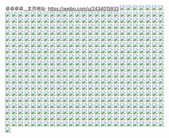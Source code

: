 卓卓卓卓__主页地址: https://weibo.com/u/2434015933 
![](https://wx4.sinaimg.cn/mw2000/911422bdly1h9glq71vgzj22223334qq.jpg) 
![](https://wx4.sinaimg.cn/mw2000/911422bdly1h9glq85zkcj21np2i17wi.jpg) 
![](https://wx4.sinaimg.cn/mw2000/911422bdly1h9glq8mb59j21kv24x1kx.jpg) 
![](https://wx4.sinaimg.cn/mw2000/911422bdly1h9glqdadp1j22c133zkjo.jpg) 
![](https://wx4.sinaimg.cn/mw2000/911422bdly1h9glq66gv8j22c0340kjn.jpg) 
![](https://wx4.sinaimg.cn/mw2000/911422bdly1h9glqenl9dj226c2y0x6q.jpg) 
![](https://wx4.sinaimg.cn/mw2000/911422bdly1h9glq9q4nij21o0280qv5.jpg) 
![](https://wx4.sinaimg.cn/mw2000/911422bdly1h9glqiggkdj21o0280u0x.jpg) 
![](https://wx4.sinaimg.cn/mw2000/911422bdly1h9glqamfcij22m63341ky.jpg) 
![](https://wx4.sinaimg.cn/mw2000/911422bdly1h8pqqihbhmj21sc2dskjl.jpg) 
![](https://wx4.sinaimg.cn/mw2000/911422bdly1h7wnf9emocj22bz340u0y.jpg) 
![](https://wx4.sinaimg.cn/mw2000/911422bdly1h7amd2110hj22c03401kz.jpg) 
![](https://wx4.sinaimg.cn/mw2000/911422bdly1h7amd369pej22c03401kz.jpg) 
![](https://wx4.sinaimg.cn/mw2000/911422bdly1h7amd0z8vgj22c0340tk0.jpg) 
![](https://wx4.sinaimg.cn/mw2000/911422bdly1h7amd3xkmoj22c0340dmn.jpg) 
![](https://wx4.sinaimg.cn/mw2000/911422bdly1h72swfaom0j21o0280qv5.jpg) 
![](https://wx4.sinaimg.cn/mw2000/911422bdly1h72swfso1zj21o0280hdt.jpg) 
![](https://wx4.sinaimg.cn/mw2000/911422bdly1h72swgdayyj21o0280aj9.jpg) 
![](https://wx4.sinaimg.cn/mw2000/911422bdly1h72swh335qj21o0280hdt.jpg) 
![](https://wx4.sinaimg.cn/mw2000/911422bdly1h72swhmy7kj21o0280kjl.jpg) 
![](https://wx4.sinaimg.cn/mw2000/911422bdly1h6ni8ei0jbj22c0340jzd.jpg) 
![](https://wx4.sinaimg.cn/mw2000/911422bdly1h6ni8lgh8jj22c033zq6e.jpg) 
![](https://wx4.sinaimg.cn/mw2000/911422bdly1h6ni8knr9nj22c030p7cc.jpg) 
![](https://wx4.sinaimg.cn/mw2000/911422bdly1h6ni8jiz75j22c0340jxi.jpg) 
![](https://wx4.sinaimg.cn/mw2000/911422bdly1h6ni8m5lmaj22c02skhdt.jpg) 
![](https://wx4.sinaimg.cn/mw2000/911422bdly1h6ni8n5svwj22c02t24c8.jpg) 
![](https://wx4.sinaimg.cn/mw2000/911422bdly1h6ni8hw6j5j22c034048l.jpg) 
![](https://wx4.sinaimg.cn/mw2000/911422bdly1h6ni8irrfvj22c02z3x6p.jpg) 
![](https://wx4.sinaimg.cn/mw2000/911422bdly1h6ni8ozqjoj22c0340hdv.jpg) 
![](https://wx4.sinaimg.cn/mw2000/911422bdly1h44ffdapd6j22c0340x6p.jpg) 
![](https://wx4.sinaimg.cn/mw2000/911422bdly1h3lpxcga60j21o0280e81.jpg) 
![](https://wx4.sinaimg.cn/mw2000/911422bdly1h3lpxbeownj22c03404qq.jpg) 
![](https://wx4.sinaimg.cn/mw2000/911422bdgy1h3azyzqp6lj20n006n0u4.jpg) 
![](https://wx4.sinaimg.cn/mw2000/911422bdly1h1vhzc3dq3j22c0351e81.jpg) 
![](https://wx4.sinaimg.cn/mw2000/911422bdly1h1vhzcr9izj22c035khdt.jpg) 
![](https://wx4.sinaimg.cn/mw2000/911422bdly1h1vhzdrauaj21o0280npd.jpg) 
![](https://wx4.sinaimg.cn/mw2000/911422bdly1h1vhzbi1uaj21o028uhdt.jpg) 
![](https://wx4.sinaimg.cn/mw2000/911422bdly1h0dck6dtxdj21o0280qv5.jpg) 
![](https://wx4.sinaimg.cn/mw2000/911422bdly1h0dcolt3c7j21o0280x3q.jpg) 
![](https://wx4.sinaimg.cn/mw2000/911422bdly1h0dcsjgmf8j21o02807wh.jpg) 
![](https://wx4.sinaimg.cn/mw2000/911422bdly1h0dcslvo9ej21o0280hdt.jpg) 
![](https://wx4.sinaimg.cn/mw2000/911422bdly1h0dcsi1ht2j21o0280x6p.jpg) 
![](https://wx4.sinaimg.cn/mw2000/911422bdly1h0dcsn378rj21o02804qp.jpg) 
![](https://wx4.sinaimg.cn/mw2000/911422bdly1gzx49igg2nj22c02c0b2a.jpg) 
![](https://wx4.sinaimg.cn/mw2000/911422bdly1gzx49k9bjaj21o0280qv5.jpg) 
![](https://wx4.sinaimg.cn/mw2000/911422bdly1gzx49hp3u3j21o0280u0x.jpg) 
![](https://wx4.sinaimg.cn/mw2000/911422bdly1gzx49jj4bqj21o0280u0x.jpg) 
![](https://wx4.sinaimg.cn/mw2000/911422bdly1gzx49laumoj234034a1l0.jpg) 
![](https://wx4.sinaimg.cn/mw2000/911422bdly1gzx49m4injj21o0280b29.jpg) 
![](https://wx4.sinaimg.cn/mw2000/911422bdly1gy5iee9ku0j22c0340e83.jpg) 
![](https://wx4.sinaimg.cn/mw2000/911422bdly1gy5iecg5yvj22c0340e81.jpg) 
![](https://wx4.sinaimg.cn/mw2000/911422bdly1gy5ieewu2aj21o0280hdt.jpg) 
![](https://wx4.sinaimg.cn/mw2000/911422bdly1gy5iefww4hj22c0340hdv.jpg) 
![](https://wx4.sinaimg.cn/mw2000/911422bdly1gy5iegkdpkj21o0280hdt.jpg) 
![](https://wx4.sinaimg.cn/mw2000/911422bdly1gy5ieh9jopj22c0340hdt.jpg) 
![](https://wx4.sinaimg.cn/mw2000/911422bdly1gwijyys0xqj22c0340b2b.jpg) 
![](https://wx4.sinaimg.cn/mw2000/911422bdly1gwijyx695vj21x12dnhdt.jpg) 
![](https://wx4.sinaimg.cn/mw2000/911422bdly1gwijz749pej22c02m77wl.jpg) 
![](https://wx4.sinaimg.cn/mw2000/911422bdly1gwijz53bpoj20n010p0zh.jpg) 
![](https://wx4.sinaimg.cn/mw2000/911422bdly1gwijz2jc1kj22c0340x6q.jpg) 
![](https://wx4.sinaimg.cn/mw2000/911422bdly1gwijzdkv4lj23402c0u0y.jpg) 
![](https://wx4.sinaimg.cn/mw2000/911422bdly1gwijz08s7kj22c0340kjm.jpg) 
![](https://wx4.sinaimg.cn/mw2000/911422bdly1gwijzasv4vj22c0340qv5.jpg) 
![](https://wx4.sinaimg.cn/mw2000/911422bdly1gwijz98vusj22c03407wi.jpg) 
![](https://wx4.sinaimg.cn/mw2000/002EISJvgy1gvhlzvv22tj62c02c0e8202.jpg) 
![](https://wx4.sinaimg.cn/mw2000/002EISJvgy1gvhm044fcej63402c0b2b02.jpg) 
![](https://wx4.sinaimg.cn/mw2000/002EISJvgy1gvhlzz7utwj62c02pqhdt02.jpg) 
![](https://wx4.sinaimg.cn/mw2000/002EISJvgy1gvhm05rnz6j62c02wrhdu02.jpg) 
![](https://wx4.sinaimg.cn/mw2000/002EISJvgy1gvhm01pq7nj63402c0qv702.jpg) 
![](https://wx4.sinaimg.cn/mw2000/002EISJvgy1gvhm088zj0j62c0340hdt02.jpg) 
![](https://wx4.sinaimg.cn/mw2000/002EISJvgy1gvhm0j97lyj63402c0hdt02.jpg) 
![](https://wx4.sinaimg.cn/mw2000/002EISJvgy1gvhm094pgxj62c02c0hdt02.jpg) 
![](https://wx4.sinaimg.cn/mw2000/002EISJvgy1gvhm0adhzej62c02c01kx02.jpg) 
![](https://wx4.sinaimg.cn/mw2000/002EISJvgy1gvhm0c5u2pj62c02c0b2a02.jpg) 
![](https://wx4.sinaimg.cn/mw2000/002EISJvgy1gvhlzxfv58j62c02c01ky02.jpg) 
![](https://wx4.sinaimg.cn/mw2000/002EISJvgy1gvhm0gb3jcj62c0340kjn02.jpg) 
![](https://wx4.sinaimg.cn/mw2000/002EISJvgy1gvhm0hs0puj62c02c07wi02.jpg) 
![](https://wx4.sinaimg.cn/mw2000/002EISJvgy1gvhlztux1tj63402c0kjm02.jpg) 
![](https://wx4.sinaimg.cn/mw2000/002EISJvgy1gu54gtvunfj60u00u00yk02.jpg) 
![](https://wx4.sinaimg.cn/mw2000/002EISJvgy1gu54hb8ylgj60ob0i8dle02.jpg) 
![](https://wx4.sinaimg.cn/mw2000/002EISJvgy1gu54gv93ovj62c0340b2a02.jpg) 
![](https://wx4.sinaimg.cn/mw2000/002EISJvgy1gu54gx1hgmj62c0340b2a02.jpg) 
![](https://wx4.sinaimg.cn/mw2000/002EISJvly1gtvv1zs8pgj62c02c0npd02.jpg) 
![](https://wx4.sinaimg.cn/mw2000/002EISJvly1gtvv21xwxxj62c02hmhdu02.jpg) 
![](https://wx4.sinaimg.cn/mw2000/002EISJvly1gtvv23fchnj63402c0npd02.jpg) 
![](https://wx4.sinaimg.cn/mw2000/002EISJvly1gtvv3ihvnrj61sc1sc1kx02.jpg) 
![](https://wx4.sinaimg.cn/mw2000/002EISJvly1gtvv24g0uzj61o0280b2902.jpg) 
![](https://wx4.sinaimg.cn/mw2000/002EISJvly1gtvv26mt2wj62c0340hdt02.jpg) 
![](https://wx4.sinaimg.cn/mw2000/002EISJvly1gtvv286p5cj62c0340kjm02.jpg) 
![](https://wx4.sinaimg.cn/mw2000/002EISJvly1gtvv1ykx7rj62c02c0qv502.jpg) 
![](https://wx4.sinaimg.cn/mw2000/002EISJvly1gtvv29qkx1j62c03401ky02.jpg) 
![](https://wx4.sinaimg.cn/mw2000/911422bdly1gt6f7u8pipj22c0340x6q.jpg) 
![](https://wx4.sinaimg.cn/mw2000/911422bdly1gt6f7vozixj22c0340u0z.jpg) 
![](https://wx4.sinaimg.cn/mw2000/911422bdly1gt6f7wl7h4j22801o0npd.jpg) 
![](https://wx4.sinaimg.cn/mw2000/911422bdly1gt6f7xprvvj21o02yoe81.jpg) 
![](https://wx4.sinaimg.cn/mw2000/911422bdly1gt6f7zachaj22c0340kjn.jpg) 
![](https://wx4.sinaimg.cn/mw2000/911422bdly1gt6f8335roj23402c0qv6.jpg) 
![](https://wx4.sinaimg.cn/mw2000/911422bdly1gt31xh9tpkj22c0340kjl.jpg) 
![](https://wx4.sinaimg.cn/mw2000/911422bdly1gsmlotvrmsj23402c0x6q.jpg) 
![](https://wx4.sinaimg.cn/mw2000/911422bdly1gsmloqmydcj23402c07wi.jpg) 
![](https://wx4.sinaimg.cn/mw2000/911422bdly1gsmloy957bj23402c0x6q.jpg) 
![](https://wx4.sinaimg.cn/mw2000/911422bdly1gsmlpfyck7j22c03404qr.jpg) 
![](https://wx4.sinaimg.cn/mw2000/911422bdly1gsmloznpftj22c02u1b2a.jpg) 
![](https://wx4.sinaimg.cn/mw2000/911422bdly1gsmlp48qp1j23402c0u0y.jpg) 
![](https://wx4.sinaimg.cn/mw2000/911422bdly1gsmlp8bde5j22c03407wj.jpg) 
![](https://wx4.sinaimg.cn/mw2000/911422bdly1gsmlr4oz95j23402c01l0.jpg) 
![](https://wx4.sinaimg.cn/mw2000/911422bdly1gsmlr6cfz1j21o02801ky.jpg) 
![](https://wx4.sinaimg.cn/mw2000/911422bdly1gsmlpbo74mj21o02801ky.jpg) 
![](https://wx4.sinaimg.cn/mw2000/911422bdly1gsmlpd39pcj21o0280qv5.jpg) 
![](https://wx4.sinaimg.cn/mw2000/911422bdly1gsmlp57b9uj222t2rlqv5.jpg) 
![](https://wx4.sinaimg.cn/mw2000/911422bdly1gs67ggtmr8j21o0280npd.jpg) 
![](https://wx4.sinaimg.cn/mw2000/911422bdly1gs67gdfbw8j21o0280u0x.jpg) 
![](https://wx4.sinaimg.cn/mw2000/002EISJvly1gs67gfwecbj61o0280u0x02.jpg) 
![](https://wx4.sinaimg.cn/mw2000/911422bdly1gs67lnc397j21o0280hdt.jpg) 
![](https://wx4.sinaimg.cn/mw2000/911422bdly1gs67lo8tuxj21o0280hdt.jpg) 
![](https://wx4.sinaimg.cn/mw2000/911422bdly1gqfv75igdsj21o02801l0.jpg) 
![](https://wx4.sinaimg.cn/mw2000/911422bdly1gqfv775glrj21o0280qv5.jpg) 
![](https://wx4.sinaimg.cn/mw2000/911422bdly1gqfv78sq6sj21o0280e81.jpg) 
![](https://wx4.sinaimg.cn/mw2000/911422bdly1gqfv79ibyej21o0280hdt.jpg) 
![](https://wx4.sinaimg.cn/mw2000/911422bdly1gq8oppztorj20u014046k.jpg) 
![](https://wx4.sinaimg.cn/mw2000/911422bdly1gq8opq7k5uj20u011ewlv.jpg) 
![](https://wx4.sinaimg.cn/mw2000/911422bdly1gq3feiwtt2j20n01algyk.jpg) 
![](https://wx4.sinaimg.cn/mw2000/911422bdly1gq3fej7g9tj20n00z4dni.jpg) 
![](https://wx4.sinaimg.cn/mw2000/911422bdly1gq3fejkc20j20n00yidm9.jpg) 
![](https://wx4.sinaimg.cn/mw2000/911422bdly1gq3fejsv6hj20n00yin58.jpg) 
![](https://wx4.sinaimg.cn/mw2000/911422bdly1gq3fekpxkzj22c02t1b2a.jpg) 
![](https://wx4.sinaimg.cn/mw2000/911422bdly1gq3fel6vxfj20n0149tfw.jpg) 
![](https://wx4.sinaimg.cn/mw2000/911422bdly1gq3fehsfgaj23402c07wh.jpg) 
![](https://wx4.sinaimg.cn/mw2000/911422bdly1gq3femf895j22c02qe4qr.jpg) 
![](https://wx4.sinaimg.cn/mw2000/911422bdly1gq3feli15qj20n01gcwqq.jpg) 
![](https://wx4.sinaimg.cn/mw2000/911422bdly1gpj7gk0gjgj21o02801l0.jpg) 
![](https://wx4.sinaimg.cn/mw2000/911422bdly1gpj7grc2wdj21o0280kjm.jpg) 
![](https://wx4.sinaimg.cn/mw2000/911422bdly1gpj7gmvppnj21o0280b2c.jpg) 
![](https://wx4.sinaimg.cn/mw2000/911422bdly1gpj7gi56zaj21nu266e82.jpg) 
![](https://wx4.sinaimg.cn/mw2000/911422bdly1gpj7gtofphj21o02807wi.jpg) 
![](https://wx4.sinaimg.cn/mw2000/911422bdly1gpj7gvwjm6j21o02804qq.jpg) 
![](https://wx4.sinaimg.cn/mw2000/911422bdly1gpj7gyjkulj21o02801ky.jpg) 
![](https://wx4.sinaimg.cn/mw2000/911422bdly1gpj7gzjcp7j21o0280b2a.jpg) 
![](https://wx4.sinaimg.cn/mw2000/911422bdly1gpj7gsq67qj21md25ukjm.jpg) 
![](https://wx4.sinaimg.cn/mw2000/911422bdly1gpdvsqe8nkj23402c0npe.jpg) 
![](https://wx4.sinaimg.cn/mw2000/911422bdly1gpdvsshy5pj22bn2nbx6q.jpg) 
![](https://wx4.sinaimg.cn/mw2000/911422bdly1gpdvsu52gsj23402c04qq.jpg) 
![](https://wx4.sinaimg.cn/mw2000/911422bdly1gpdvsvbbqaj20n00yi7eo.jpg) 
![](https://wx4.sinaimg.cn/mw2000/911422bdly1gpdvswcukyj23402agnpd.jpg) 
![](https://wx4.sinaimg.cn/mw2000/911422bdly1gpdvsxdymdj20n00uzn1c.jpg) 
![](https://wx4.sinaimg.cn/mw2000/911422bdly1gpdvsye8suj22c02c0kjl.jpg) 
![](https://wx4.sinaimg.cn/mw2000/911422bdly1gpdvt062ktj22c0340hdt.jpg) 
![](https://wx4.sinaimg.cn/mw2000/911422bdly1gpdvt27dtkj23402c0qv5.jpg) 
![](https://wx4.sinaimg.cn/mw2000/911422bdly1gpdvt4bf1fj233p1z2hdy.jpg) 
![](https://wx4.sinaimg.cn/mw2000/911422bdly1gpdvsobdy3j23402c04qy.jpg) 
![](https://wx4.sinaimg.cn/mw2000/911422bdly1gorr3qgmk5j20u01407ic.jpg) 
![](https://wx4.sinaimg.cn/mw2000/911422bdly1gorr3rcpj6j20u0140tld.jpg) 
![](https://wx4.sinaimg.cn/mw2000/911422bdly1gorr3s1rqhj20u0140alw.jpg) 
![](https://wx4.sinaimg.cn/mw2000/911422bdly1gorr3sjm83j20u0140wqv.jpg) 
![](https://wx4.sinaimg.cn/mw2000/911422bdly1gomyl1lbnpj21o01nrb29.jpg) 
![](https://wx4.sinaimg.cn/mw2000/911422bdly1gomyl2k8soj21o01o0kjl.jpg) 
![](https://wx4.sinaimg.cn/mw2000/911422bdly1gomyl346usj22c03401kx.jpg) 
![](https://wx4.sinaimg.cn/mw2000/911422bdly1gomyl11uwbj21bc1vve81.jpg) 
![](https://wx4.sinaimg.cn/mw2000/911422bdly1gomyl3psltj21o0280u0x.jpg) 
![](https://wx4.sinaimg.cn/mw2000/911422bdly1gomyl4e1slj21o0280x6p.jpg) 
![](https://wx4.sinaimg.cn/mw2000/911422bdly1gocopxlk25j21oj280npe.jpg) 
![](https://wx4.sinaimg.cn/mw2000/911422bdly1gocopwo4upj21oj2807wi.jpg) 
![](https://wx4.sinaimg.cn/mw2000/911422bdly1gocopyfafnj21nl26rb2a.jpg) 
![](https://wx4.sinaimg.cn/mw2000/911422bdly1go2i9e0htcj21o0280kjl.jpg) 
![](https://wx4.sinaimg.cn/mw2000/911422bdly1go2i9f99gjj21o0280x6p.jpg) 
![](https://wx4.sinaimg.cn/mw2000/911422bdly1go2i9g6emtj21o0280e81.jpg) 
![](https://wx4.sinaimg.cn/mw2000/911422bdly1go2i9cvxylj21o1280e81.jpg) 
![](https://wx4.sinaimg.cn/mw2000/911422bdly1gnhjfg2494j21f11mn7w7.jpg) 
![](https://wx4.sinaimg.cn/mw2000/911422bdly1gnhjfheea4j219l1mrnnp.jpg) 
![](https://wx4.sinaimg.cn/mw2000/911422bdly1gnhjfeaiksj21fa1n54qp.jpg) 
![](https://wx4.sinaimg.cn/mw2000/911422bdly1gnhjfj1ai7j21o01o0njl.jpg) 
![](https://wx4.sinaimg.cn/mw2000/911422bdly1gnhjficdhfj21ay1l1h9g.jpg) 
![](https://wx4.sinaimg.cn/mw2000/911422bdly1gnhjfk0grpj21o01o0e7b.jpg) 
![](https://wx4.sinaimg.cn/mw2000/911422bdly1gnbhxrl0s8j21o0280kjm.jpg) 
![](https://wx4.sinaimg.cn/mw2000/911422bdly1gnbhxtmxplj21o02807wi.jpg) 
![](https://wx4.sinaimg.cn/mw2000/911422bdly1gnbhxwjxgij21o0280u0y.jpg) 
![](https://wx4.sinaimg.cn/mw2000/911422bdly1gnbhxp0ajbj21o0280kjm.jpg) 
![](https://wx4.sinaimg.cn/mw2000/911422bdgy1gn7d7zlxzlj23402c0kjl.jpg) 
![](https://wx4.sinaimg.cn/mw2000/911422bdgy1gn7d84xiayj23402c0b29.jpg) 
![](https://wx4.sinaimg.cn/mw2000/911422bdgy1gn7d8abgq3j22c03404qq.jpg) 
![](https://wx4.sinaimg.cn/mw2000/911422bdgy1gn7d8ih23xj22c03404qq.jpg) 
![](https://wx4.sinaimg.cn/mw2000/911422bdgy1gn7dcw14qhj20tu0tu4oe.jpg) 
![](https://wx4.sinaimg.cn/mw2000/911422bdgy1gn7dflxib5j20u20zgnpd.jpg) 
![](https://wx4.sinaimg.cn/mw2000/911422bdly1gmsagmxym7j20n00yi7ed.jpg) 
![](https://wx4.sinaimg.cn/mw2000/911422bdly1gmsagog7btj22c0340npd.jpg) 
![](https://wx4.sinaimg.cn/mw2000/911422bdly1gmsagmmzskj20n01494ij.jpg) 
![](https://wx4.sinaimg.cn/mw2000/911422bdly1gmsah2eaauj22c0340x6p.jpg) 
![](https://wx4.sinaimg.cn/mw2000/911422bdly1gmsagtf4ozj22842yte81.jpg) 
![](https://wx4.sinaimg.cn/mw2000/911422bdly1gmsagvkhh9j23402c0b29.jpg) 
![](https://wx4.sinaimg.cn/mw2000/911422bdly1gmsagx8enej23402c0hdt.jpg) 
![](https://wx4.sinaimg.cn/mw2000/911422bdly1gmsagyed6bj20n01bxh1e.jpg) 
![](https://wx4.sinaimg.cn/mw2000/911422bdly1gmsagzq2usj22z228a7wh.jpg) 
![](https://wx4.sinaimg.cn/mw2000/911422bdly1gmsagrf78tj22c0340e82.jpg) 
![](https://wx4.sinaimg.cn/mw2000/911422bdly1gmsah4ho0ej229c2o8kjl.jpg) 
![](https://wx4.sinaimg.cn/mw2000/911422bdly1gmsah5rgadj23402c0tix.jpg) 
![](https://wx4.sinaimg.cn/mw2000/911422bdly1gmffv155zoj21o01o07wh.jpg) 
![](https://wx4.sinaimg.cn/mw2000/911422bdly1gmffv1j1voj21o01o0x0y.jpg) 
![](https://wx4.sinaimg.cn/mw2000/911422bdly1gmffv1xernj21o01o04qp.jpg) 
![](https://wx4.sinaimg.cn/mw2000/911422bdly1gmffv2iatuj21o01o07rd.jpg) 
![](https://wx4.sinaimg.cn/mw2000/911422bdly1gmffv4579vj21o01o07wh.jpg) 
![](https://wx4.sinaimg.cn/mw2000/911422bdly1gmffv0lf5yj21o01o0b29.jpg) 
![](https://wx4.sinaimg.cn/mw2000/911422bdgy1gki3u528i9j21o01o0npd.jpg) 
![](https://wx4.sinaimg.cn/mw2000/911422bdgy1gjujcckikaj21o01o0kjl.jpg) 
![](https://wx4.sinaimg.cn/mw2000/911422bdgy1gjujceviwmj21o01o0e81.jpg) 
![](https://wx4.sinaimg.cn/mw2000/911422bdgy1gjujcaeak1j21o01o0npd.jpg) 
![](https://wx4.sinaimg.cn/mw2000/911422bdgy1gjujcgt7erj21o01o0kjl.jpg) 
![](https://wx4.sinaimg.cn/mw2000/911422bdgy1gjujci3p5lj21o01o0hdt.jpg) 
![](https://wx4.sinaimg.cn/mw2000/911422bdgy1gjujcj6ykij21o01o0hdt.jpg) 
![](https://wx4.sinaimg.cn/mw2000/911422bdgy1gj0r001qm7j21o01o0b29.jpg) 
![](https://wx4.sinaimg.cn/mw2000/911422bdgy1gj0r00vpltj21o01o07wh.jpg) 
![](https://wx4.sinaimg.cn/mw2000/911422bdgy1gj0r01u64ij21o01o0e81.jpg) 
![](https://wx4.sinaimg.cn/mw2000/911422bdgy1gj0qzyrxh0j21o01o0hdt.jpg) 
![](https://wx4.sinaimg.cn/mw2000/911422bdgy1gj0r02um04j21o01o0npd.jpg) 
![](https://wx4.sinaimg.cn/mw2000/911422bdgy1gizl26ruu8j21o01o01ky.jpg) 
![](https://wx4.sinaimg.cn/mw2000/911422bdgy1gizl27z455j21o01o04qq.jpg) 
![](https://wx4.sinaimg.cn/mw2000/911422bdgy1gizl29d9dhj21o01o0e81.jpg) 
![](https://wx4.sinaimg.cn/mw2000/911422bdgy1gilihg0j5aj21o0280b2a.jpg) 
![](https://wx4.sinaimg.cn/mw2000/911422bdgy1gilihez7pvj21o02807wi.jpg) 
![](https://wx4.sinaimg.cn/mw2000/911422bdgy1gilihh38v7j21o0280b2a.jpg) 
![](https://wx4.sinaimg.cn/mw2000/911422bdgy1gilio01bxhj21o0280e82.jpg) 
![](https://wx4.sinaimg.cn/mw2000/911422bdgy1gilihiucnoj21o0280b2a.jpg) 
![](https://wx4.sinaimg.cn/mw2000/911422bdgy1gilihjvwcvj21o0280b2a.jpg) 
![](https://wx4.sinaimg.cn/mw2000/911422bdgy1gi41wk2dcaj21o0280x6q.jpg) 
![](https://wx4.sinaimg.cn/mw2000/911422bdgy1gi41wlmwxmj21o0280u0y.jpg) 
![](https://wx4.sinaimg.cn/mw2000/911422bdgy1gi41wn993vj21o0280kjm.jpg) 
![](https://wx4.sinaimg.cn/mw2000/911422bdgy1gi41wifvp5j21o02807wi.jpg) 
![](https://wx4.sinaimg.cn/mw2000/911422bdgy1gi41wow2v1j21o0280b2a.jpg) 
![](https://wx4.sinaimg.cn/mw2000/911422bdgy1gi41x36t5yj22c02c0qv5.jpg) 
![](https://wx4.sinaimg.cn/mw2000/911422bdgy1ghwagrwxiaj22801o0kjn.jpg) 
![](https://wx4.sinaimg.cn/mw2000/911422bdgy1ghwaguja10j22801o0qv7.jpg) 
![](https://wx4.sinaimg.cn/mw2000/911422bdly1ghro4xw166j20u0140gwq.jpg) 
![](https://wx4.sinaimg.cn/mw2000/911422bdly1ghro50kjtcj20u0140492.jpg) 
![](https://wx4.sinaimg.cn/mw2000/911422bdly1ghro4vhwmoj20u00u0aiv.jpg) 
![](https://wx4.sinaimg.cn/mw2000/911422bdly1ghro5e794gj20u00u0475.jpg) 
![](https://wx4.sinaimg.cn/mw2000/911422bdly1ghro56p5y8j20u0140gva.jpg) 
![](https://wx4.sinaimg.cn/mw2000/911422bdly1ghro5c8iqvj20u00u0n4q.jpg) 
![](https://wx4.sinaimg.cn/mw2000/911422bdly1ghro5aopzbj20u00u0zsf.jpg) 
![](https://wx4.sinaimg.cn/mw2000/911422bdly1ghro58r75uj20u00u0qah.jpg) 
![](https://wx4.sinaimg.cn/mw2000/911422bdly1ghro53vr3aj20u0140139.jpg) 
![](https://wx4.sinaimg.cn/mw2000/911422bdly1ghro5xy6jpj20u0140k2c.jpg) 
![](https://wx4.sinaimg.cn/mw2000/911422bdgy1ghmxhq2uyij22dc1s0e82.jpg) 
![](https://wx4.sinaimg.cn/mw2000/911422bdgy1ghmxhtsflhj21o02804qr.jpg) 
![](https://wx4.sinaimg.cn/mw2000/911422bdgy1ghmxhvc61vj21o01o07wi.jpg) 
![](https://wx4.sinaimg.cn/mw2000/911422bdgy1ghmxhwozsnj21o0280x6p.jpg) 
![](https://wx4.sinaimg.cn/mw2000/911422bdgy1ghmxiobfkuj21o0280x6p.jpg) 
![](https://wx4.sinaimg.cn/mw2000/911422bdgy1ghmxhryiz1j22c02c07wj.jpg) 
![](https://wx4.sinaimg.cn/mw2000/911422bdgy1ghkm45l5myj21o0280u0x.jpg) 
![](https://wx4.sinaimg.cn/mw2000/911422bdgy1ghkm46yealj21o0280b2a.jpg) 
![](https://wx4.sinaimg.cn/mw2000/911422bdgy1ghkm445uc2j21o0280x6p.jpg) 
![](https://wx4.sinaimg.cn/mw2000/911422bdgy1ghkm48ltt5j21o02804qq.jpg) 
![](https://wx4.sinaimg.cn/mw2000/911422bdgy1ghkm4a1yf3j21o0280x6q.jpg) 
![](https://wx4.sinaimg.cn/mw2000/911422bdgy1ghkm4b9ixoj22c02c0x6p.jpg) 
![](https://wx4.sinaimg.cn/mw2000/911422bdly1ghdjmu063yj20u016hq93.jpg) 
![](https://wx4.sinaimg.cn/mw2000/911422bdly1ghdjmugb7lj20u019pahj.jpg) 
![](https://wx4.sinaimg.cn/mw2000/911422bdly1ghdjmuua90j20u014043y.jpg) 
![](https://wx4.sinaimg.cn/mw2000/911422bdly1ghdjmvax51j20u016vwm8.jpg) 
![](https://wx4.sinaimg.cn/mw2000/911422bdly1ghdjmw2m4uj213k0tywjk.jpg) 
![](https://wx4.sinaimg.cn/mw2000/911422bdly1ghdjmtj37xj20u013odl9.jpg) 
![](https://wx4.sinaimg.cn/mw2000/911422bdly1ghaesk580xj21o0280u0x.jpg) 
![](https://wx4.sinaimg.cn/mw2000/911422bdly1ghaesldrhmj21o0280u0x.jpg) 
![](https://wx4.sinaimg.cn/mw2000/911422bdly1ghaesnr2ejj21o0280x6p.jpg) 
![](https://wx4.sinaimg.cn/mw2000/911422bdly1ghaesp5armj22c02c04qq.jpg) 
![](https://wx4.sinaimg.cn/mw2000/911422bdly1ghaesip916j23402c07wj.jpg) 
![](https://wx4.sinaimg.cn/mw2000/911422bdly1ghaexabfd8j22o82o8b29.jpg) 
![](https://wx4.sinaimg.cn/mw2000/911422bdly1gh4adgmr52j22802yox6r.jpg) 
![](https://wx4.sinaimg.cn/mw2000/911422bdly1gh4adj6kiuj22802yoqv7.jpg) 
![](https://wx4.sinaimg.cn/mw2000/911422bdly1gh4admi0m7j22802yob2c.jpg) 
![](https://wx4.sinaimg.cn/mw2000/911422bdly1gh4adpb1u9j22802yox6r.jpg) 
![](https://wx4.sinaimg.cn/mw2000/911422bdly1gh4adsgjq1j2280280e83.jpg) 
![](https://wx4.sinaimg.cn/mw2000/911422bdly1gh4add2j7wj21o0280kjl.jpg) 
![](https://wx4.sinaimg.cn/mw2000/911422bdgy1gff87sophsj22dc1v17wh.jpg) 
![](https://wx4.sinaimg.cn/mw2000/911422bdgy1gff87tixomj22dc1xce81.jpg) 
![](https://wx4.sinaimg.cn/mw2000/911422bdgy1gff87u7o8rj22dc1s07wh.jpg) 
![](https://wx4.sinaimg.cn/mw2000/911422bdgy1gff87uqlhvj21ry2dc4oj.jpg) 
![](https://wx4.sinaimg.cn/mw2000/911422bdgy1gff87vepacj22dc1sc7wh.jpg) 
![](https://wx4.sinaimg.cn/mw2000/911422bdgy1gff87rxasbj21s02dcqg7.jpg) 
![](https://wx4.sinaimg.cn/mw2000/911422bdgy1gfc6go17hqj225s1mchdt.jpg) 
![](https://wx4.sinaimg.cn/mw2000/911422bdgy1gfc6ntk717j225s1iee82.jpg) 
![](https://wx4.sinaimg.cn/mw2000/911422bdgy1gfc6gpvfugj225s1mc1ky.jpg) 
![](https://wx4.sinaimg.cn/mw2000/911422bdgy1gfc6gqywufj22801o0b2a.jpg) 
![](https://wx4.sinaimg.cn/mw2000/911422bdly1geyy3s9943j20u01404cp.jpg) 
![](https://wx4.sinaimg.cn/mw2000/911422bdly1geyy3sw05yj20u0140ap2.jpg) 
![](https://wx4.sinaimg.cn/mw2000/911422bdly1ged9xfncunj22801o0kjn.jpg) 
![](https://wx4.sinaimg.cn/mw2000/911422bdly1ged9zf7oobj20n00yjkez.jpg) 
![](https://wx4.sinaimg.cn/mw2000/911422bdly1ged9zfl5pej20n00yikek.jpg) 
![](https://wx4.sinaimg.cn/mw2000/911422bdly1ged9zhg2dhj22801o0x6r.jpg) 
![](https://wx4.sinaimg.cn/mw2000/911422bdly1ged9zemgqxj21o0280qv7.jpg) 
![](https://wx4.sinaimg.cn/mw2000/911422bdly1ged9zi4vcij20n01a01kx.jpg) 
![](https://wx4.sinaimg.cn/mw2000/911422bdly1geda07xkgdj21o01o0b2a.jpg) 
![](https://wx4.sinaimg.cn/mw2000/911422bdly1geda08sknoj20n02k0hdt.jpg) 
![](https://wx4.sinaimg.cn/mw2000/911422bdly1geda0a6292j21o01o0kjm.jpg) 
![](https://wx4.sinaimg.cn/mw2000/911422bdgy1gcl70jt29zj20u0140163.jpg) 
![](https://wx4.sinaimg.cn/mw2000/911422bdgy1gcl70wsqtbj20u0140wod.jpg) 
![](https://wx4.sinaimg.cn/mw2000/911422bdgy1gcl70r9csdj20u0140tlv.jpg) 
![](https://wx4.sinaimg.cn/mw2000/911422bdly1gbotk5l984j20u00u0n3d.jpg) 
![](https://wx4.sinaimg.cn/mw2000/911422bdly1gbotk676p9j20u00u0dnf.jpg) 
![](https://wx4.sinaimg.cn/mw2000/911422bdly1gbotk6pe6dj20u00u0gsb.jpg) 
![](https://wx4.sinaimg.cn/mw2000/911422bdly1gbotk812akj20u0140gvi.jpg) 
![](https://wx4.sinaimg.cn/mw2000/911422bdly1gbotk79xzuj20u01hcnao.jpg) 
![](https://wx4.sinaimg.cn/mw2000/911422bdly1gbotk9logej20u0140wp8.jpg) 
![](https://wx4.sinaimg.cn/mw2000/911422bdly1gbotk53008j20u00u07d3.jpg) 
![](https://wx4.sinaimg.cn/mw2000/911422bdly1gbotka9pf4j20u00u0k0t.jpg) 
![](https://wx4.sinaimg.cn/mw2000/911422bdly1gbotk8vgjgj20u0140aky.jpg) 
![](https://wx4.sinaimg.cn/mw2000/911422bdgy1gas0h9mz0qj22b0287x6p.jpg) 
![](https://wx4.sinaimg.cn/mw2000/911422bdgy1gas0h8n1iuj22by258npd.jpg) 
![](https://wx4.sinaimg.cn/mw2000/911422bdgy1gamq2079i6j21o01o0b29.jpg) 
![](https://wx4.sinaimg.cn/mw2000/911422bdgy1gamq2rf44oj21o01o07wh.jpg) 
![](https://wx4.sinaimg.cn/mw2000/911422bdgy1gamq21cp79j21o01o04qp.jpg) 
![](https://wx4.sinaimg.cn/mw2000/911422bdgy1gamq22bfqej21o01o04qp.jpg) 
![](https://wx4.sinaimg.cn/mw2000/911422bdly1gaebewfr8sj20rs2y67ry.jpg) 
![](https://wx4.sinaimg.cn/mw2000/911422bdly1gaebex44t5j20rs261k91.jpg) 
![](https://wx4.sinaimg.cn/mw2000/911422bdly1gaebexhjtkj20u01szaer.jpg) 
![](https://wx4.sinaimg.cn/mw2000/911422bdly1g7tfazcpz4j20t90gj0yb.jpg) 
![](https://wx4.sinaimg.cn/mw2000/911422bdly1g7tfbmrr5mj23402c0u0z.jpg) 
![](https://wx4.sinaimg.cn/mw2000/911422bdly1g7tfax5ckcj23402c01kz.jpg) 
![](https://wx4.sinaimg.cn/mw2000/911422bdly1g7tfc56ksmj23402c0u0y.jpg) 
![](https://wx4.sinaimg.cn/mw2000/911422bdgy1g7pxjyhzhpj20rs21y1hi.jpg) 
![](https://wx4.sinaimg.cn/mw2000/911422bdgy1g7pxk10rwlj21o027ux6p.jpg) 
![](https://wx4.sinaimg.cn/mw2000/911422bdgy1g7pxjz1v7rj20rs21ykdn.jpg) 
![](https://wx4.sinaimg.cn/mw2000/911422bdgy1g7pxk5qzn5j21o01o01kx.jpg) 
![](https://wx4.sinaimg.cn/mw2000/911422bdgy1g7pxk1rgeyj21o01o04qp.jpg) 
![](https://wx4.sinaimg.cn/mw2000/911422bdgy1g7pxk3zz9jj21o027uhdt.jpg) 
![](https://wx4.sinaimg.cn/mw2000/911422bdgy1g7pxjzsb2nj20rs1oj4ht.jpg) 
![](https://wx4.sinaimg.cn/mw2000/911422bdgy1g7pxk2nnycj21o01o04qp.jpg) 
![](https://wx4.sinaimg.cn/mw2000/911422bdgy1g7pxk4rfhbj20rs1jkau6.jpg) 
![](https://wx4.sinaimg.cn/mw2000/911422bdgy1g7pp7vpn0lj22bx3337wi.jpg) 
![](https://wx4.sinaimg.cn/mw2000/911422bdly1g7nknitt5xj21400u0q8a.jpg) 
![](https://wx4.sinaimg.cn/mw2000/911422bdly1g7nknjhhe1j21400u0dl7.jpg) 
![](https://wx4.sinaimg.cn/mw2000/911422bdly1g77l2q6u43j20rs3341ky.jpg) 
![](https://wx4.sinaimg.cn/mw2000/911422bdly1g77l2mojvvj20rs3x8u0z.jpg) 
![](https://wx4.sinaimg.cn/mw2000/911422bdly1g77l2vnzsbj20rs3uwnpf.jpg) 
![](https://wx4.sinaimg.cn/mw2000/911422bdly1g77l2ze81hj20rs3pfqv6.jpg) 
![](https://wx4.sinaimg.cn/mw2000/911422bdly1g77l34gfhyj20rs4fq7wj.jpg) 
![](https://wx4.sinaimg.cn/mw2000/911422bdly1g70it0k3rlj20rs2p8kjl.jpg) 
![](https://wx4.sinaimg.cn/mw2000/911422bdly1g70isxo0psj20rs2bcnpd.jpg) 
![](https://wx4.sinaimg.cn/mw2000/911422bdly1g70it6p1s2j20rs2p8kjl.jpg) 
![](https://wx4.sinaimg.cn/mw2000/911422bdly1g70it92c3jj20rs2v5qv5.jpg) 
![](https://wx4.sinaimg.cn/mw2000/911422bdly1g70itc0nxrj20rs35gqv5.jpg) 
![](https://wx4.sinaimg.cn/mw2000/911422bdly1g70itg2ub5j20rs43a4qq.jpg) 
![](https://wx4.sinaimg.cn/mw2000/911422bdgy1g6oppsnzmdj20rs2wbhdt.jpg) 
![](https://wx4.sinaimg.cn/mw2000/911422bdgy1g6oppupr36j20rs2w5hdt.jpg) 
![](https://wx4.sinaimg.cn/mw2000/911422bdgy1g6oppwqks4j20rs2w6qv5.jpg) 
![](https://wx4.sinaimg.cn/mw2000/911422bdgy1g6oppziinxj20rs38gx6p.jpg) 
![](https://wx4.sinaimg.cn/mw2000/911422bdgy1g6oppquytij20rs2fihdt.jpg) 
![](https://wx4.sinaimg.cn/mw2000/911422bdgy1g6opq1iyuxj20rs334b29.jpg) 
![](https://wx4.sinaimg.cn/mw2000/911422bdly1g5dcjcjh7tj20u013xtkv.jpg) 
![](https://wx4.sinaimg.cn/mw2000/911422bdly1g5dcjc6uobj20u013xakn.jpg) 
![](https://wx4.sinaimg.cn/mw2000/911422bdly1g5dcjdkq4xj20u013xn95.jpg) 
![](https://wx4.sinaimg.cn/mw2000/911422bdly1g5dcje2mtgj20u013x0zm.jpg) 
![](https://wx4.sinaimg.cn/mw2000/911422bdgy1g439wcid4fj22c03404qq.jpg) 
![](https://wx4.sinaimg.cn/mw2000/911422bdgy1g439wdmnuyj22c0340b2a.jpg) 
![](https://wx4.sinaimg.cn/mw2000/911422bdly1g3swvhgdsbj20rs2364ou.jpg) 
![](https://wx4.sinaimg.cn/mw2000/911422bdly1g3sww2era2j20rs2kmb29.jpg) 
![](https://wx4.sinaimg.cn/mw2000/911422bdly1g3swvf98qcj20rs2kme81.jpg) 
![](https://wx4.sinaimg.cn/mw2000/911422bdly1g3sww4txd3j20rs2bc7wh.jpg) 
![](https://wx4.sinaimg.cn/mw2000/911422bdgy1g3lwdgbalvj20rs2bc7vg.jpg) 
![](https://wx4.sinaimg.cn/mw2000/911422bdgy1g3lwderi6hj20rs1iu7gd.jpg) 
![](https://wx4.sinaimg.cn/mw2000/911422bdgy1g3lwdhl5ooj20rs2bcaud.jpg) 
![](https://wx4.sinaimg.cn/mw2000/911422bdgy1g2xwz4vxl8j20rs2bce81.jpg) 
![](https://wx4.sinaimg.cn/mw2000/911422bdgy1g2xwzmgujaj20rs2w6x6p.jpg) 
![](https://wx4.sinaimg.cn/mw2000/911422bdgy1g2xwyx8qfsj20rs2bbu0x.jpg) 
![](https://wx4.sinaimg.cn/mw2000/911422bdgy1g2xwzresl3j20rs2w5qv5.jpg) 
![](https://wx4.sinaimg.cn/mw2000/911422bdgy1g2xwzux0d3j20rs2bcnpd.jpg) 
![](https://wx4.sinaimg.cn/mw2000/911422bdgy1g2xwzyg90kj20rs2bcnpd.jpg) 
![](https://wx4.sinaimg.cn/mw2000/911422bdgy1g13l4kvonnj21400u07ov.jpg) 
![](https://wx4.sinaimg.cn/mw2000/911422bdgy1g13l4g9k91j20u01401cw.jpg) 
![](https://wx4.sinaimg.cn/mw2000/911422bdgy1g13l4hse9qj21400u07nz.jpg) 
![](https://wx4.sinaimg.cn/mw2000/911422bdgy1g13l4gxoxij21400u07hi.jpg) 
![](https://wx4.sinaimg.cn/mw2000/911422bdgy1g13l4j1uobj21400u0to7.jpg) 
![](https://wx4.sinaimg.cn/mw2000/911422bdgy1g13l4jka6ij20u00u049g.jpg) 
![](https://wx4.sinaimg.cn/mw2000/911422bdgy1g12ncowhtfj20rs1qidxk.jpg) 
![](https://wx4.sinaimg.cn/mw2000/911422bdgy1g12ncqt5lnj20rs1xgkgi.jpg) 
![](https://wx4.sinaimg.cn/mw2000/911422bdgy1g12ncrza4zj20rs1qix0m.jpg) 
![](https://wx4.sinaimg.cn/mw2000/911422bdgy1g12nct67egj20rs1qie0i.jpg) 
![](https://wx4.sinaimg.cn/mw2000/911422bdgy1g12ncugnc5j20rs1l6kdi.jpg) 
![](https://wx4.sinaimg.cn/mw2000/911422bdgy1g12ncwbzu6j20rs2c24qp.jpg) 
![](https://wx4.sinaimg.cn/mw2000/911422bdgy1g12ncyrl49j20rs1kzdzj.jpg) 
![](https://wx4.sinaimg.cn/mw2000/911422bdgy1g12nczmjnyj20u013ywob.jpg) 
![](https://wx4.sinaimg.cn/mw2000/911422bdgy1g12ncxcit8j20u013yaim.jpg) 
![](https://wx4.sinaimg.cn/mw2000/911422bdgy1fzpowbpt22j218g0xctoi.jpg) 
![](https://wx4.sinaimg.cn/mw2000/911422bdgy1fzpowbawmdj218g0xcapt.jpg) 
![](https://wx4.sinaimg.cn/mw2000/911422bdgy1fzpowcmlelj218g0xch0e.jpg) 
![](https://wx4.sinaimg.cn/mw2000/911422bdgy1fzpowd7tjvj218g0xc4ek.jpg) 
![](https://wx4.sinaimg.cn/mw2000/911422bdgy1fz2qk5251pj20u0140al1.jpg) 
![](https://wx4.sinaimg.cn/mw2000/911422bdgy1fz2qk4gmr1j20u00u0qaz.jpg) 
![](https://wx4.sinaimg.cn/mw2000/911422bdgy1fz2qk85xupj21400u0dqa.jpg) 
![](https://wx4.sinaimg.cn/mw2000/911422bdgy1fz2qk6qpeuj21400u0wpd.jpg) 
![](https://wx4.sinaimg.cn/mw2000/911422bdgy1fz2qk5zkzzj20u014049d.jpg) 
![](https://wx4.sinaimg.cn/mw2000/911422bdgy1fz2qk33lwnj21400u07fs.jpg) 
![](https://wx4.sinaimg.cn/mw2000/911422bdgy1fz2qk8z9cfj21400u07h6.jpg) 
![](https://wx4.sinaimg.cn/mw2000/911422bdgy1fz2qk3rd33j21400u0wor.jpg) 
![](https://wx4.sinaimg.cn/mw2000/911422bdgy1fz2qk7i860j20u00u0wp3.jpg) 
![](https://wx4.sinaimg.cn/mw2000/911422bdly1fytj7ye2prj20yq0qo7mo.jpg) 
![](https://wx4.sinaimg.cn/mw2000/911422bdly1fytj8j43bgj20z00qo7ew.jpg) 
![](https://wx4.sinaimg.cn/mw2000/911422bdly1fytj82mbbqj20z00qo7mk.jpg) 
![](https://wx4.sinaimg.cn/mw2000/911422bdly1fytj8l0m6ij20zk0qotig.jpg) 
![](https://wx4.sinaimg.cn/mw2000/911422bdly1fytj88yhcvj20yt0qptrc.jpg) 
![](https://wx4.sinaimg.cn/mw2000/911422bdly1fytj8mzbgqj20zk0qowns.jpg) 
![](https://wx4.sinaimg.cn/mw2000/911422bdly1fytj8642uyj20z00qoka3.jpg) 
![](https://wx4.sinaimg.cn/mw2000/911422bdly1fytj8fdnxsj20qo0zv479.jpg) 
![](https://wx4.sinaimg.cn/mw2000/911422bdly1fytj8cr9fqj20zk0qo1ce.jpg) 
![](https://wx4.sinaimg.cn/mw2000/911422bdgy1fy0yjk3gcwj20ti0hltcw.jpg) 
![](https://wx4.sinaimg.cn/mw2000/911422bdgy1fy0yjktl60j20qo0qo0yg.jpg) 
![](https://wx4.sinaimg.cn/mw2000/911422bdgy1fy0yjtbq92j20v90hk77h.jpg) 
![](https://wx4.sinaimg.cn/mw2000/911422bdgy1fy0yjlyv8sj20qo0qo798.jpg) 
![](https://wx4.sinaimg.cn/mw2000/911422bdgy1fy0yjj8nzzj20qo0qoq8j.jpg) 
![](https://wx4.sinaimg.cn/mw2000/911422bdgy1fy0yjmyu73j20qo0qojwy.jpg) 
![](https://wx4.sinaimg.cn/mw2000/911422bdgy1fy0yjs5kw4j20v10hodka.jpg) 
![](https://wx4.sinaimg.cn/mw2000/911422bdgy1fy0yjnpxfbj20zk0qo0yr.jpg) 
![](https://wx4.sinaimg.cn/mw2000/911422bdgy1fy0yjod0lbj20zk0qowkn.jpg) 
![](https://wx4.sinaimg.cn/mw2000/911422bdgy1fwxivh6oaej20qo0zk48w.jpg) 
![](https://wx4.sinaimg.cn/mw2000/911422bdgy1fwxivhwjmcj20qo0zkwq3.jpg) 
![](https://wx4.sinaimg.cn/mw2000/911422bdgy1fwxivk7rb4j20qo0zk14g.jpg) 
![](https://wx4.sinaimg.cn/mw2000/911422bdgy1fwxivj5088j20qo0zk7fu.jpg) 
![](https://wx4.sinaimg.cn/mw2000/911422bdgy1fwxivl0o15j20qo0zkdrm.jpg) 
![](https://wx4.sinaimg.cn/mw2000/911422bdgy1fwxivg7hkrj20qo0zk7fe.jpg) 
![](https://wx4.sinaimg.cn/mw2000/911422bdly1fw4ci18y4jj21o027v7wk.jpg) 
![](https://wx4.sinaimg.cn/mw2000/911422bdly1fw4cictundj21o027v1l0.jpg) 
![](https://wx4.sinaimg.cn/mw2000/911422bdly1fw4cht53x6j21o027v1l0.jpg) 
![](https://wx4.sinaimg.cn/mw2000/911422bdly1fw4cikalp7j21o0214kjo.jpg) 
![](https://wx4.sinaimg.cn/mw2000/911422bdly1fvvzyodjjrj21sg1sgh72.jpg) 
![](https://wx4.sinaimg.cn/mw2000/911422bdly1fvvzynngdrj21sg1sgki4.jpg) 
![](https://wx4.sinaimg.cn/mw2000/911422bdly1fvvzyp6h05j21sg1sg1kx.jpg) 
![](https://wx4.sinaimg.cn/mw2000/911422bdly1fvvzypsnyyj21sg1sg1dq.jpg) 
![](https://wx4.sinaimg.cn/mw2000/911422bdgy1fu4ljlfwyyj21sg2dsx6p.jpg) 
![](https://wx4.sinaimg.cn/mw2000/911422bdgy1fu4ljj5usej21sg2dsx6p.jpg) 
![](https://wx4.sinaimg.cn/mw2000/911422bdly1ftz602m9rej20v80v87sv.jpg) 
![](https://wx4.sinaimg.cn/mw2000/911422bdly1ftz5x3vcqej22c02c07wh.jpg) 
![](https://wx4.sinaimg.cn/mw2000/911422bdgy1ftiuegu86lj212w0qoqgv.jpg) 
![](https://wx4.sinaimg.cn/mw2000/911422bdgy1ftiuef2fggj21060qo7eq.jpg) 
![](https://wx4.sinaimg.cn/mw2000/911422bdgy1ftiueid8spj20zk0qojye.jpg) 
![](https://wx4.sinaimg.cn/mw2000/911422bdly1fti14jkjthj20rs1qf7wi.jpg) 
![](https://wx4.sinaimg.cn/mw2000/911422bdly1fti14t04saj20rs1jp4qq.jpg) 
![](https://wx4.sinaimg.cn/mw2000/911422bdly1fti152hj1kj20rs24d4qr.jpg) 
![](https://wx4.sinaimg.cn/mw2000/911422bdly1fti14es4jdj20xc18ekjl.jpg) 
![](https://wx4.sinaimg.cn/mw2000/911422bdgy1fthz4trsigj20qo1q9qdi.jpg) 
![](https://wx4.sinaimg.cn/mw2000/911422bdgy1fthz4vbzeoj20qo0zjgsr.jpg) 
![](https://wx4.sinaimg.cn/mw2000/911422bdgy1fthz4x5ufvj20qo1z1h0y.jpg) 
![](https://wx4.sinaimg.cn/mw2000/911422bdgy1fthz4sklwuj20qo0zk0zo.jpg) 
![](https://wx4.sinaimg.cn/mw2000/911422bdly1ft2cknjebuj20qo0zk0yt.jpg) 
![](https://wx4.sinaimg.cn/mw2000/911422bdly1ft2ckojuhsj20qo0zk43j.jpg) 
![](https://wx4.sinaimg.cn/mw2000/911422bdly1ft2ckpfg40j20qo0za79u.jpg) 
![](https://wx4.sinaimg.cn/mw2000/911422bdly1ft2ckmas3uj20qo0zk7fn.jpg) 
![](https://wx4.sinaimg.cn/mw2000/911422bdly1ft2ckqyox2j20qo0zkk3z.jpg) 
![](https://wx4.sinaimg.cn/mw2000/911422bdly1ft2cks6nu9j20qo0qotfk.jpg) 
![](https://wx4.sinaimg.cn/mw2000/911422bdgy1fsnnmvwcdmj21cc1tnnpf.jpg) 
![](https://wx4.sinaimg.cn/mw2000/911422bdgy1fsnnmzy7rhj21cc1sgnpf.jpg) 
![](https://wx4.sinaimg.cn/mw2000/911422bdgy1fsnnn3915aj22c0340b2a.jpg) 
![](https://wx4.sinaimg.cn/mw2000/911422bdgy1fsnnn7q3tyj21cc1sgb2c.jpg) 
![](https://wx4.sinaimg.cn/mw2000/911422bdgy1fsnnnc5subj21cc1sgkjo.jpg) 
![](https://wx4.sinaimg.cn/mw2000/911422bdgy1fsnnmrfga8j21cc1sghdw.jpg) 
![](https://wx4.sinaimg.cn/mw2000/911422bdly1fs6id1zex0j21cc1teb2b.jpg) 
![](https://wx4.sinaimg.cn/mw2000/911422bdgy1frx2yf1kvcj21cc1tznpi.jpg) 
![](https://wx4.sinaimg.cn/mw2000/911422bdgy1frx2ygw1t1j21af1sm7wi.jpg) 
![](https://wx4.sinaimg.cn/mw2000/911422bdgy1frx2yitgmoj21cc1umnph.jpg) 
![](https://wx4.sinaimg.cn/mw2000/911422bdgy1frx2yl1loij21cc1sg4qu.jpg) 
![](https://wx4.sinaimg.cn/mw2000/911422bdgy1frx2ynkn7nj21cc1u5e86.jpg) 
![](https://wx4.sinaimg.cn/mw2000/911422bdgy1frx2ybeq0jj21cc1tib2e.jpg) 
![](https://wx4.sinaimg.cn/mw2000/911422bdly1frgp60av71j22c02c07wm.jpg) 
![](https://wx4.sinaimg.cn/mw2000/911422bdly1frgp5yk53cj22c02c0u12.jpg) 
![](https://wx4.sinaimg.cn/mw2000/911422bdgy1fr7m2tg3coj20qo0qo11u.jpg) 
![](https://wx4.sinaimg.cn/mw2000/911422bdgy1fr7oe0xem7j20qo0qok04.jpg) 
![](https://wx4.sinaimg.cn/mw2000/911422bdgy1fr7m2uvyp1j20qo0qo7d6.jpg) 
![](https://wx4.sinaimg.cn/mw2000/911422bdgy1fr7oejbbu4j22c02c0kjs.jpg) 
![](https://wx4.sinaimg.cn/mw2000/911422bdly1fr0co95uw6j22c02c0npd.jpg) 
![](https://wx4.sinaimg.cn/mw2000/911422bdly1fr0co9z6msj22c02c0hdt.jpg) 
![](https://wx4.sinaimg.cn/mw2000/911422bdly1fr0coaz4jjj22c02c0npd.jpg) 
![](https://wx4.sinaimg.cn/mw2000/911422bdly1fr0cod72i9j22c02c0qv5.jpg) 
![](https://wx4.sinaimg.cn/mw2000/911422bdly1fr0co84bl7j22c02c0npd.jpg) 
![](https://wx4.sinaimg.cn/mw2000/911422bdly1fr0cobz9z1j22c02c0qv5.jpg) 
![](https://wx4.sinaimg.cn/mw2000/911422bdgy1fqskcy4mqgj20qo0ziahd.jpg) 
![](https://wx4.sinaimg.cn/mw2000/911422bdgy1fqskcvn2jfj20qo0ziqb6.jpg) 
![](https://wx4.sinaimg.cn/mw2000/911422bdgy1fqskd0o6goj20qo0zitgo.jpg) 
![](https://wx4.sinaimg.cn/mw2000/911422bdgy1fqskd2d0snj20qo0zido3.jpg) 
![](https://wx4.sinaimg.cn/mw2000/911422bdly1fqn1dkuxptj22c03404qp.jpg) 
![](https://wx4.sinaimg.cn/mw2000/911422bdly1fqn1dhpvs6j22c03404qp.jpg) 
![](https://wx4.sinaimg.cn/mw2000/911422bdgy1fqa1t0upldj20qo1urdog.jpg) 
![](https://wx4.sinaimg.cn/mw2000/911422bdgy1fqa1t1zw2dj20qo0zjgqi.jpg) 
![](https://wx4.sinaimg.cn/mw2000/911422bdgy1fqa1t2xarnj20qq0qoq6x.jpg) 
![](https://wx4.sinaimg.cn/mw2000/911422bdgy1fqa1t46uk6j20qo0zj7ab.jpg) 
![](https://wx4.sinaimg.cn/mw2000/911422bdgy1fqa1t5k1fdj20zk0qodm5.jpg) 
![](https://wx4.sinaimg.cn/mw2000/911422bdgy1fqa1sytuzgj20qo1krans.jpg) 
![](https://wx4.sinaimg.cn/mw2000/911422bdgy1fozvl4qh7fj20zm0qoqax.jpg) 
